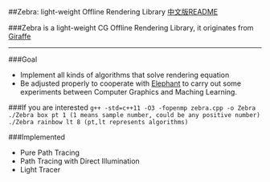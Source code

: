 ##Zebra: light-weight Offline Rendering Library 
[中文版README](./README.md)

###Zebra is a light-weight CG Offline Rendering Library, it originates from [Giraffe](https://www.github.com/UncP/Giraffe)

***

###Goal
* Implement all kinds of algorithms that solve rendering equation 
* Be adjusted properly to cooperate with [Elephant](https://www.github.com/UncP/Elephant) to carry out some experiments between Computer Graphics and Maching Learning.


###If you are interested
`g++ -std=c++11 -O3 -fopenmp zebra.cpp -o Zebra`  
`./Zebra box pt 1 (1 means sample number, could be any positive number)`  
`./Zebra rainbow lt 8 (pt,lt represents algorithms)`  

###Implemented
* Pure Path Tracing
* Path Tracing with Direct Illumination
* Light Tracer


